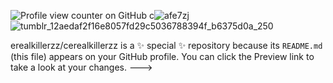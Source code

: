 ![Profile view counter on GitHub](https://komarev.com/ghpvc/?username=cerealkillerzz)
c![afe7zj](https://github.com/user-attachments/assets/d9e41818-8855-4adb-b61f-8f1fc8fa7ea5)
![tumblr_12aedaf2f16e8057fd29c5036788394f_b6375d0a_250](https://github.com/user-attachments/assets/e1a0a364-31a9-41a0-8973-9904144beb20)

erealkillerzz/cerealkillerzz is a ✨ special ✨ repository because its `README.md` (this file) appears on your GitHub profile.
You can click the Preview link to take a look at your changes.
--->
